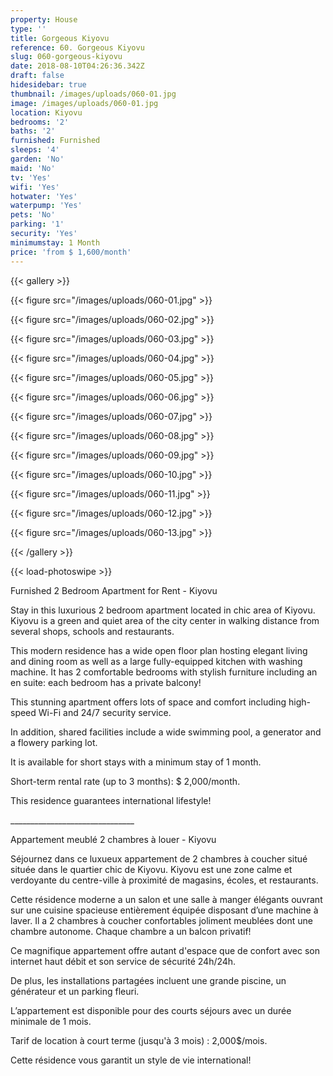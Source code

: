 ```yaml
---
property: House
type: ''
title: Gorgeous Kiyovu
reference: 60. Gorgeous Kiyovu
slug: 060-gorgeous-kiyovu
date: 2018-08-10T04:26:36.342Z
draft: false
hidesidebar: true
thumbnail: /images/uploads/060-01.jpg
image: /images/uploads/060-01.jpg
location: Kiyovu
bedrooms: '2'
baths: '2'
furnished: Furnished
sleeps: '4'
garden: 'No'
maid: 'No'
tv: 'Yes'
wifi: 'Yes'
hotwater: 'Yes'
waterpump: 'Yes'
pets: 'No'
parking: '1'
security: 'Yes'
minimumstay: 1 Month
price: 'from $ 1,600/month'
---
```

{{< gallery >}}

  {{< figure src="/images/uploads/060-01.jpg" >}}

  {{< figure src="/images/uploads/060-02.jpg" >}}

  {{< figure src="/images/uploads/060-03.jpg" >}}

  {{< figure src="/images/uploads/060-04.jpg" >}}

{{< figure src="/images/uploads/060-05.jpg" >}}

  {{< figure src="/images/uploads/060-06.jpg" >}}

  {{< figure src="/images/uploads/060-07.jpg" >}}

  {{< figure src="/images/uploads/060-08.jpg" >}}

{{< figure src="/images/uploads/060-09.jpg" >}}

  {{< figure src="/images/uploads/060-10.jpg" >}}

  {{< figure src="/images/uploads/060-11.jpg" >}}

  {{< figure src="/images/uploads/060-12.jpg" >}}

{{< figure src="/images/uploads/060-13.jpg" >}}

{{< /gallery >}}

{{< load-photoswipe >}}

Furnished 2 Bedroom Apartment for Rent - Kiyovu

Stay in this luxurious 2 bedroom apartment located in chic area of Kiyovu. Kiyovu is a green and quiet area of the city center in walking distance from several shops, schools and restaurants.

This modern residence has a wide open floor plan hosting elegant living and dining room as well as a large fully-equipped kitchen with washing machine. It has 2 comfortable bedrooms with stylish furniture including an en suite: each bedroom has a private balcony! 

This stunning apartment offers lots of space and comfort including high-speed Wi-Fi and 24/7 security service. 

In addition, shared facilities include a wide swimming pool, a generator and a flowery parking lot. 

It is available for short stays with a minimum stay of 1 month. 

Short-term rental rate (up to 3 months): $ 2,000/month.

This residence guarantees international lifestyle!

\_\_\_\_\_\_\_\_\_\_\_\_\_\_\_\_\_\_\_\_\_\_\_\_\_\_\_\_\_\__

Appartement meublé 2 chambres à louer - Kiyovu

Séjournez dans ce luxueux appartement de 2 chambres à coucher situé située dans le quartier chic de Kiyovu. Kiyovu est une zone calme et verdoyante du centre-ville à proximité de magasins, écoles, et restaurants.

Cette résidence moderne a un salon et une salle à manger élégants ouvrant sur une cuisine spacieuse entièrement équipée disposant d’une machine à laver. Il a 2 chambres à coucher confortables joliment meublées dont une chambre autonome. Chaque chambre a un balcon privatif! 

Ce magnifique appartement offre autant d'espace que de confort avec son internet haut débit et son service de sécurité 24h/24h.

De plus, les installations partagées incluent une grande piscine, un générateur et un parking fleuri. 

L’appartement est disponible pour des courts séjours avec un durée minimale de 1 mois. 

Tarif de location à court terme (jusqu'à 3 mois) : 2,000$/mois.

Cette résidence vous garantit un style de vie international!
